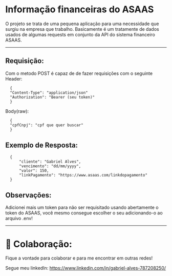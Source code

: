 # Informação financeiras do ASAAS

O projeto se trata de uma pequena aplicação para uma necessidade que surgiu na empresa que trabalho. Basicamente é um tratamente de dados usados de algumas requests em conjunto da API do sistema financeiro ASAAS.

---

## Requisição:

Com o metodo POST é capaz de de fazer requisições com o seguinte 
Header:
```
  {
  "Content-Type": "application/json"
  "Authorization": "Bearer (seu token)"
  }
```
Body(raw):
```
  {
  "cpfCnpj": "cpf que quer buscar"
  }
```

## Exemplo de Resposta:
```
  {
      "cliente": "Gabriel Alves",
      "vencimento": "dd/mm/yyyy",
      "valor": 150,
      "linkPagamento": "https://www.asaas.com/linkdopagamento"
  }
```

## Observações:

Adicionei mais um token para não ser requisitado usando abertamente o token do ASAAS, você mesmo consegue escolher o seu adicionando-o ao arquivo .env!

---

# 🤝 Colaboração:

Fique a vontade para colaborar e para me encontrar em outras redes!

Segue meu linkedIn:
https://www.linkedin.com/in/gabriel-alves-787208250/

